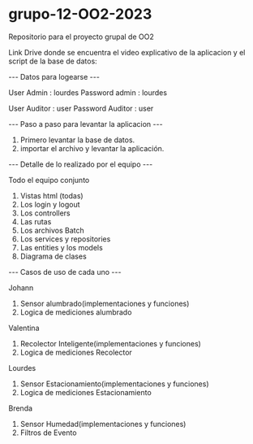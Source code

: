 # grupo-12-OO2-2023
Repositorio para el proyecto grupal de OO2

Link Drive donde se encuentra el video explicativo de la aplicacion y el script de la base de datos:


--- Datos para logearse ---

User Admin : lourdes 
Password admin : lourdes

User Auditor : user
Password Auditor : user

--- Paso a paso para levantar la aplicacion ---
1. Primero levantar la base de datos.
2. importar el archivo y levantar la aplicación.

--- Detalle de lo realizado por el equipo ---

Todo el equipo conjunto
1. Vistas html (todas)
2. Los login y logout
3. Los controllers
4. Las rutas
5. Los archivos Batch
6. Los services y repositories
7. Las entities y los models
8. Diagrama de clases

--- Casos de uso de cada uno ---

Johann
1. Sensor alumbrado(implementaciones y funciones)
2. Logica de mediciones alumbrado

Valentina
1. Recolector Inteligente(implementaciones y funciones)
2. Logica de mediciones Recolector

Lourdes
1. Sensor Estacionamiento(implementaciones y funciones)
2. Logica de mediciones Estacionamiento

Brenda
1. Sensor Humedad(implementaciones y funciones)
2. Filtros de Evento



